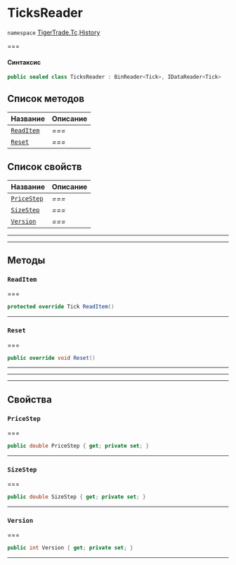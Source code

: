 # TicksReader

`namespace` [TigerTrade.Tc](../).[History](./)

\===

#### Синтаксис

```csharp
public sealed class TicksReader : BinReader<Tick>, IDataReader<Tick>
```

## Список методов

| Название                                        | Описание |
| ----------------------------------------------- | -------- |
| [`ReadItem`](ticksreader.cs.md#method-readitem) | _===_    |
| [`Reset`](ticksreader.cs.md#method-reset)       | _===_    |

## Список свойств

| Название                                            | Описание |
| --------------------------------------------------- | -------- |
| [`PriceStep`](ticksreader.cs.md#property-pricestep) | _===_    |
| [`SizeStep`](ticksreader.cs.md#property-sizestep)   | _===_    |
| [`Version`](ticksreader.cs.md#property-version)     | _===_    |

***

***

## Методы

### `ReadItem` <a href="#method-readitem" id="method-readitem"></a>

\===

```csharp
protected override Tick ReadItem()
```

***

### `Reset` <a href="#method-reset" id="method-reset"></a>

\===

```csharp
public override void Reset()
```

***

***

***

## Свойства

### `PriceStep` <a href="#property-pricestep" id="property-pricestep"></a>

\===

```csharp
public double PriceStep { get; private set; }
```

***

### `SizeStep` <a href="#property-sizestep" id="property-sizestep"></a>

\===

```csharp
public double SizeStep { get; private set; }
```

***

### `Version` <a href="#property-version" id="property-version"></a>

\===

```csharp
public int Version { get; private set; }
```

***
